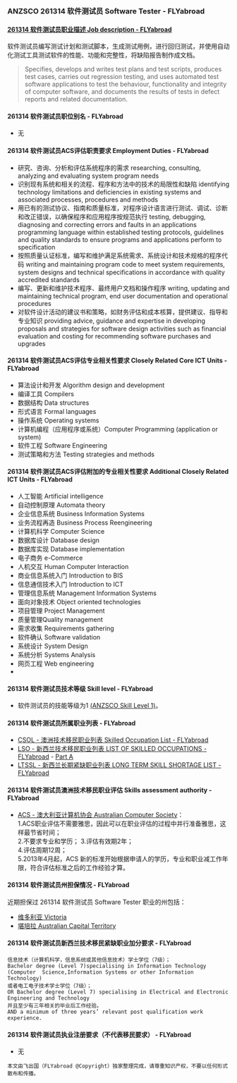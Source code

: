 ### ANZSCO 261314 软件测试员 Software Tester - FLYabroad ###

####  [261314 软件测试员职业描述 Job description - FLYabroad](http://www.flyabroadvisa.com/anzsco/2613.html#261314)

软件测试员编写测试计划和测试脚本，生成测试用例，进行回归测试，并使用自动化测试工具测试软件的性能、功能和完整性，将缺陷报告制作成文档。 

> Specifies, develops and writes test plans and test scripts, produces test cases, carries out regression testing, and uses automated test software applications to test the behaviour, functionality and integrity of computer software, and documents the results of tests in defect reports and related documentation.

#### 261314 软件测试员职位别名 - FLYabroad
 
- 无

#### 261314 软件测试员ACS评估职责要求 Employment Duties - FLYabroad

- 研究、咨询、分析和评估系统程序的需求 researching, consulting, analyzing and evaluating system program needs 
- 识别现有系统和相关的流程、程序和方法中的技术的局限性和缺陷 identifying technology limitations and deficiencies in existing systems and associated processes, procedures and methods 
- 用已有的测试协议、指南和质量标准，对程序设计语言进行测试、调试、诊断和改正错误，以确保程序和应用程序按规范执行 testing, debugging, diagnosing and correcting errors and faults in an applications programming language within established testing protocols, guidelines and quality standards to ensure programs and applications perform to specification 
- 按照质量认证标准，编写和维护满足系统需求、系统设计和技术规格的程序代码 writing and maintaining program code to meet system requirements, system designs and technical specifications in accordance with quality accredited standards 
- 编写、更新和维护技术程序、最终用户文档和操作程序 writing, updating and maintaining technical program, end user documentation and operational procedures 
- 对软件设计活动的建议书和策略，如财务评估和成本核算，提供建议、指导和专业知识 providing advice, guidance and expertise in developing proposals and strategies for software design activities such as financial evaluation and costing for recommending software purchases and upgrades 

#### 261314 软件测试员ACS评估专业相关性要求 Closely Related Core ICT Units - FLYabroad

- 算法设计和开发 Algorithm design and development 
- 编译工具 Compilers 
- 数据结构 Data structures 
- 形式语言 Formal languages 
- 操作系统 Operating systems 
- 计算机编程（应用程序或系统）Computer Programming (application or system) 
- 软件工程 Software Engineering  
- 测试策略和方法 Testing strategies and methods 

#### 261314 软件测试员ACS评估附加的专业相关性要求 Additional Closely Related ICT Units - FLYabroad

- 人工智能 Artificial intelligence 
- 自动控制原理 Automata theory 
- 企业信息系统 Business Information Systems
- 业务流程再造 Business Process Reengineering 
- 计算机科学 Computer Science 
- 数据库设计 Database design 
- 数据库实现 Database implementation 
- 电子商务 e-Commerce 
- 人机交互 Human Computer Interaction 
- 商业信息系统入门 Introduction to BIS 
- 信息通信技术入门 Introduction to ICT 
- 管理信息系统 Management Information Systems 
- 面向对象技术 Object oriented technologies 
- 项目管理 Project Management
- 质量管理Quality management 
- 需求收集 Requirements gathering 
- 软件确认 Software validation 
- 系统设计 System Design 
- 系统分析 Systems Analysis 
- 网页工程 Web engineering 
- 
#### 261314 软件测试员技术等级 Skill level - FLYabroad

- 软件测试员的技能等级为1 [(ANZSCO Skill Level 1)](http://www.flyabroadvisa.com/anzsco/)。

#### 261314 软件测试员所属职业列表 - FLYabroad

- [CSOL - 澳洲技术移民职业列表 Skilled Occupation List - FLYabroad](http://www.flyabroadvisa.com/sol/)
- [LSO - 新西兰技术移民职业列表 LIST OF SKILLED OCCUPATIONS - FLYabroad](http://nz.flyabroadvisa.com/lso/) - [Part A](parta)
- [LTSSL - 新西兰长期紧缺职业列表 LONG TERM SKILL SHORTAGE LIST - FLYabroad](http://nz.flyabroadvisa.com/work-residence/ltssl.html)

#### 261314 软件测试员澳洲技术移民职业评估 Skills assessment authority - FLYabroad

- [ACS - 澳大利亚计算机协会 Australian Computer Society](http://www.flyabroadvisa.com/ass/acs.html)：      
1.ACS职业评估不需要雅思，因此可以在职业评估的过程中并行准备雅思，这样最节省时间；     
2.不要求专业和学历；
3.评估有效期2年；    
4.评估周期12周；   
5.2013年4月起，ACS 新的标准开始根据申请人的学历，专业和职业减工作年限，符合评估标准之后的工作经验才算。

#### 261314 软件测试员州担保情况 - FLYabroad

近期担保过 261314 软件测试员 Software Tester 职业的州包括：

- [维多利亚 Victoria](http://www.flyabroadvisa.com/zdb/vic.html)
- [堪培拉 Australian Capital Territory](http://www.flyabroadvisa.com/zdb/act.html)

#### 261314 软件测试员新西兰技术移民紧缺职业加分要求 - FLYabroad

    信息技术（计算机科学，信息系统或其他信息技术）学士学位（7级）；
    Bachelor degree (Level 7)specialising in Information Technology (Computer  Science,Information Systems or other Information Technology) 
    或者电工电子技术学士学位（7级）；
    OR Bachelor degree (Level 7) specialising in Electrical and Electronic  Engineering and Technology 
    并且至少有三年相关的毕业后工作经验。
    AND a minimum of three years’ relevant post qualification work experience.

#### 261314 软件测试员执业注册要求（不代表移民要求） - FLYabroad

- 无

`本文由飞出国（FLYabroad @Copyright）独家整理完成，请尊重知识产权，不要以任何形式散布和传播。`